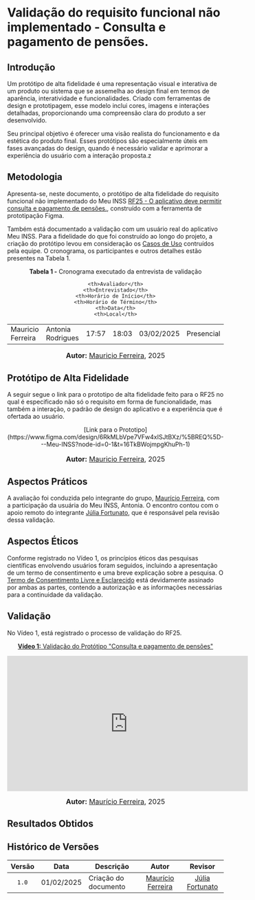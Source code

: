 # Validação do requisito funcional não implementado - Consulta e pagamento de pensões.

## Introdução

Um protótipo de alta fidelidade é uma representação visual e interativa de um produto ou sistema que se assemelha ao design final em termos de aparência, interatividade e funcionalidades. Criado com ferramentas de design e prototipagem, esse modelo inclui cores, imagens e interações detalhadas, proporcionando uma compreensão clara do produto a ser desenvolvido.

Seu principal objetivo é oferecer uma visão realista do funcionamento e da estética do produto final. Esses protótipos são especialmente úteis em fases avançadas do design, quando é necessário validar e aprimorar a experiência do usuário com a interação proposta.z

## Metodologia

Apresenta-se, neste documento, o protótipo de alta fidelidade do requisito funcional não implementado do Meu INSS [RF25 - O aplicativo deve permitir consulta e pagamento de pensões.](https://requisitos-de-software.github.io/2024.2-MeuINSS/elicitacao/requisitos_elicitados/#tabela-de-requisitos-funcionais-elicitados), construído com a ferramenta de prototipação Figma.

Também está documentado a validação com um usuário real do aplicativo Meu INSS. Para a fidelidade do que foi construído ao longo do projeto, a criação do protótipo levou em consideração os [Casos de Uso](https://requisitos-de-software.github.io/2024.2-MeuINSS/modelagem_parte1/casosdeuso/) contruídos pela equipe. O cronograma, os participantes e outros detalhes estão presentes na Tabela 1.

<div align="center">
<p><b>Tabela 1 -</b> Cronograma executado da entrevista de validação</p>
  
  <table>
  <tr>
 
    <th>Avaliador</th>
    <th>Entrevistado</th>
    <th>Horário de Início</th>
    <th>Horário de Término</th>
    <th>Data</th>
    <th>Local</th>
  </tr>
  <tr>
    <td>Mauricio Ferreira </td>
    <td>Antonia Rodrigues</td>
    <td>17:57</td>
    <td>18:03</td>
    <td>03/02/2025</td>
    <td>Presencial</td>
  </tr>
</table>

<font size="3"><p style="text-align: center"><b>Autor:</b> <a href="https://github.com/mauricio-araujoo">Mauricio Ferreira</a>, 2025</p></font>
</div>

## Protótipo de Alta Fidelidade

A seguir segue o link para o prototipo de alta fidelidade feito para o RF25 no qual é especificado não só o requisito em forma de funcionalidade, mas também a interação, o padrão de design do aplicativo e a experiência que é ofertada ao usuário.
<center>
[Link para o Prototipo](https://www.figma.com/design/6RkMLbVpe7VFw4xISJtBXz/%5BREQ%5D---Meu-INSS?node-id=0-1&t=16TkBWojmpgKhuPh-1)
</center>
<font size="3"><p style="text-align: center"><b>Autor:</b> <a href="https://github.com/mauricio-araujoo">Mauricio Ferreira</a>, 2025</p></font>

## Aspectos Práticos

A avaliação foi conduzida pelo integrante do grupo, [Maurício Ferreira](https://github.com/mauricio-araujoo), com a participação da usuária do Meu INSS, Antonia. O encontro contou com o apoio remoto do integrante [Júlia Fortunato](https://github.com/julia-fortunato), que é responsável pela revisão dessa validação.

## Aspectos Éticos

Conforme registrado no Vídeo 1, os princípios éticos das pesquisas científicas envolvendo usuários foram seguidos, incluindo a apresentação de um termo de consentimento e uma breve explicação sobre a pesquisa. O [Termo de Consentimento Livre e Esclarecido](TermoAntonia.pdf) está devidamente assinado por ambas as partes, contendo a autorização e as informações necessárias para a continuidade da validação.

## Validação

No Vídeo 1, está registrado o processo de validação do RF25. 

<div align="center">

<p style="text-align: center"><a href="https://youtu.be/" target="blanket"><b>Vídeo 1:</b> Validação do Protótipo "Consulta e pagamento de pensões"</a></p>

<iframe width="560" height="315" src="https://www.youtube.com/embed/Ghb3IppNXWk" title=" Validação do protótipo do RF 25 - Meu INSS " frameborder="0" allow="accelerometer; autoplay; clipboard-write; encrypted-media; gyroscope; picture-in-picture" allowfullscreen></iframe>

<font size="3"><p style="text-align: center"><b>Autor:</b> <a href="https://github.com/mauricio-araujoo">Maurício Ferreira</a>, 2025</p></font>
</div>

## Resultados Obtidos

## Histórico de Versões

| Versão | Data       | Descrição            |                       Autor                        |                     Revisor                      |
| :----: | ---------- | -------------------- | :------------------------------------------------: | :----------------------------------------------: |
| `1.0`  | 01/02/2025 |  Criação do documento |  [Maurício Ferreira](https://github.com/mauricio-araujoo)   | [Júlia Fortunato](https://github.com/julia-fortunato) |